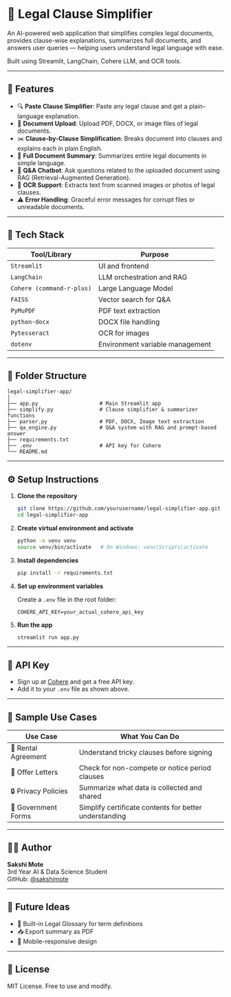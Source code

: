 # 📜 Legal Clause Simplifier

An AI-powered web application that simplifies complex legal documents, provides clause-wise explanations, summarizes full documents, and answers user queries — helping users understand legal language with ease.

Built using Streamlit, LangChain, Cohere LLM, and OCR tools.

---

## 🚀 Features

- 🔍 **Paste Clause Simplifier**: Paste any legal clause and get a plain-language explanation.
- 📂 **Document Upload**: Upload PDF, DOCX, or image files of legal documents.
- ✂️ **Clause-by-Clause Simplification**: Breaks document into clauses and explains each in plain English.
- 🧠 **Full Document Summary**: Summarizes entire legal documents in simple language.
- 💬 **Q&A Chatbot**: Ask questions related to the uploaded document using RAG (Retrieval-Augmented Generation).
- 📸 **OCR Support**: Extracts text from scanned images or photos of legal clauses.
- ⚠️ **Error Handling**: Graceful error messages for corrupt files or unreadable documents.

---

## 🧠 Tech Stack

| Tool/Library      | Purpose |
|-------------------|---------|
| `Streamlit`       | UI and frontend |
| `LangChain`       | LLM orchestration and RAG |
| `Cohere (command-r-plus)` | Large Language Model |
| `FAISS`           | Vector search for Q&A |
| `PyMuPDF`         | PDF text extraction |
| `python-docx`     | DOCX file handling |
| `Pytesseract`     | OCR for images |
| `dotenv`          | Environment variable management |

---

## 📁 Folder Structure

```
legal-simplifier-app/
│
├── app.py                    # Main Streamlit app
├── simplify.py               # Clause simplifier & summarizer functions
├── parser.py                 # PDF, DOCX, Image text extraction
├── qa_engine.py              # Q&A system with RAG and prompt-based answer
├── requirements.txt
├── .env                      # API key for Cohere
└── README.md
```

---

## ⚙️ Setup Instructions

1. **Clone the repository**
   ```bash
   git clone https://github.com/yourusername/legal-simplifier-app.git
   cd legal-simplifier-app
   ```

2. **Create virtual environment and activate**
   ```bash
   python -m venv venv
   source venv/bin/activate   # On Windows: venv\Scripts\activate
   ```

3. **Install dependencies**
   ```bash
   pip install -r requirements.txt
   ```

4. **Set up environment variables**

   Create a `.env` file in the root folder:

   ```env
   COHERE_API_KEY=your_actual_cohere_api_key
   ```

5. **Run the app**
   ```bash
   streamlit run app.py
   ```

---

## 🔐 API Key

- Sign up at [Cohere](https://cohere.com/) and get a free API key.
- Add it to your `.env` file as shown above.

---

## 🧪 Sample Use Cases

| Use Case | What You Can Do |
|----------|------------------|
| 📃 Rental Agreement | Understand tricky clauses before signing |
| 🧾 Offer Letters     | Check for non-compete or notice period clauses |
| 🔒 Privacy Policies | Summarize what data is collected and shared |
| 📑 Government Forms | Simplify certificate contents for better understanding |

---

## 👩‍💻 Author

**Sakshi Mote**  
3rd Year AI & Data Science Student  
GitHub: [@sakshimote](https://github.com/yourgithub)

---

## 📌 Future Ideas

- 🧠 Built-in Legal Glossary for term definitions
- 📥 Export summary as PDF
- 📱 Mobile-responsive design

---

## 📄 License

MIT License. Free to use and modify.